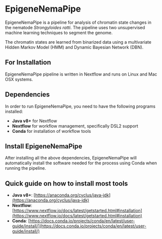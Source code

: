 # EpigeneNemaPipe

EpigeneNemaPipe is a pipeline for analysis of chromatin state changes
in the nematode *Strongyloides ratti*. The pipeline uses two unsupervised
machine learning techniques to segment the genome.

The chromatin states are learned from binarized data using a multivariate
Hidden Markov Model (HMM) and Dynamic Bayesian Network (DBN).


## For Installation

EpigeneNemaPipe pipeline is written in Nextflow and runs on Linux and Mac OSX systems.

## Dependencies

In order to run EpigeneNemaPipe, you need to have the following programs installed:

- **Java v8+** for Nextflow
- **Nextflow** for workflow management, specifically DSL2 support
- **Conda** for installation of workflow tools

## Install EpigeneNemaPipe

After installing all the above dependencies, EpigeneNemaPipe will automatically install the software needed for the process using Conda when running the pipeline.

## Quick guide on how to install most tools

- **Java v8+**: [https://anaconda.org/cyclus/java-jdk](https://anaconda.org/cyclus/java-jdk)  
- **Nextflow**: [https://www.nextflow.io/docs/latest/getstarted.html#installation](https://www.nextflow.io/docs/latest/getstarted.html#installation)  
- **Conda**: [https://docs.conda.io/projects/conda/en/latest/user-guide/install/](https://docs.conda.io/projects/conda/en/latest/user-guide/install/)

